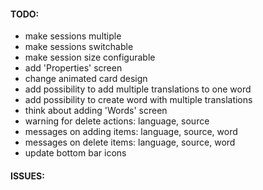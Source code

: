 #### TODO:

* make sessions multiple
* make sessions switchable
* make session size configurable
* add 'Properties' screen
* change animated card design
* add possibility to add multiple translations to one word
* add possibility to create word with multiple translations
* think about adding 'Words' screen
* warning for delete actions: language, source
* messages on adding items: language, source, word
* messages on delete items: language, source, word
* update bottom bar icons

#### ISSUES:
